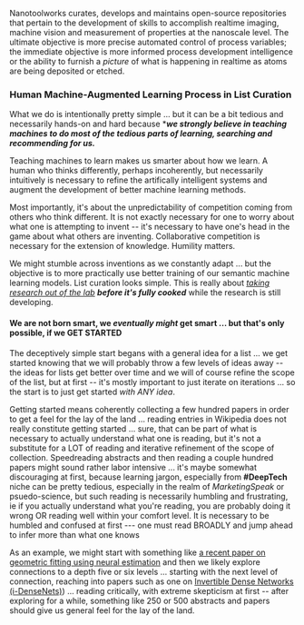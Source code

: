 Nanotoolworks curates, develops and maintains open-source repositories that pertain to the development of skills to accomplish realtime imaging, machine vision and measurement of properties at the nanoscale level. The ultimate objective is more precise automated control of process variables; the immediate objective is more informed process development intelligence or the ability to furnish a *picture* of what is happening in realtime as atoms are being deposited or etched.

### Human Machine-Augmented Learning Process in List Curation 

What we do is intentionally pretty simple ... but it can be a bit tedious and necessarily hands-on and hard because ****we strongly believe in teaching machines to do most of the tedious parts of learning, searching and recommending for us.***

Teaching machines to learn makes us smarter about how we learn. A human who thinks differently, perhaps incoherently, but necessarily intuitively is necessary to refine the artifically intelligent systems and augment the development of better machine learning methods.  

Most importantly, it's about the unpredictability of competition coming from others who think different.  It is not exactly necessary for one to worry about what one is attempting to invent -- it's necessary to have one's head in the game about what others are inventing. Collaborative competition is necessary for the extension of knowledge. Humility matters.

We might stumble across inventions as we constantly adapt ... but the objective is to more practically use better training of our semantic machine learning models. List curation looks simple. This is really about [*taking research out of the lab*](https://www.deepmind.com/blog/maximising-the-impact-of-our-breakthroughs) ***before it's fully cooked*** while the research is still developing.

#### We are not born smart, we *eventually might* get smart ... but that's only possible, if we GET STARTED

The deceptively simple start begans with a general idea for a list ... we get started knowing that we will probably throw a few levels of ideas away -- the ideas for lists get better over time and we will of course refine the scope of the list, but at first -- it's mostly important to just iterate on iterations ... so the start is to just get started *with ANY idea*. 

Getting started means coherently collecting a few hundred papers in order to get a feel for the lay of the land ... reading entries in Wikipedia does not really constitute getting started ... sure, that can be part of what is necessary to actually understand what one is reading, but it's not a substitute for a LOT of reading and iterative refinement of the scope of collection. Speedreading abstracts and then reading a couple hundred papers might sound rather labor intensive ... it's maybe somewhat discouraging at first, because learning jargon, especially from **#DeepTech** niche can be pretty tedious, especially in the realm of *MarketingSpeak* or psuedo-science, but such reading is necessarily humbling and frustrating, ie if you actually understand what you're reading, you are probably doing it wrong OR reading well within your comfort level. It is necessary to be humbled and confused at first --- one must read BROADLY and jump ahead to infer more than what one knows

As an example, we might start with something like [a recent paper on geometric fitting using neural estimation](https://www.connectedpapers.com/main/af7d708450233c969ef746e200cca5daa3611190/Finding-NEEMo%3A-Geometric-Fitting-using-Neural-Estimation-of-the-Energy-Mover's-Distance/graph) and then we likely explore connections to a depth five  or six levels ... starting with the next level of connection, reaching into papers such as one on [Invertible Dense Networks (i-DenseNets)](https://www.connectedpapers.com/main/489fab3d30e6e35c51de010f78a78cecd3d758a0/Connected-Papers-%7C-Find-and-explore-academic-papers/graph)) ... reading critically, with extreme skepticism at first -- after exploring for a while, something like 250 or 500 abstracts and papers should give us general feel for the lay of the land. 

